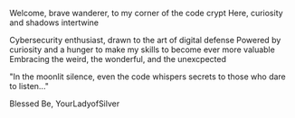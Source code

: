 Welcome, brave wanderer, to my corner of the code crypt
Here, curiosity and shadows intertwine


Cybersecurity enthusiast, drawn to the art of digital defense 
Powered by curiosity and a hunger to make my skills to become ever more 
valuable  
Embracing the weird, the wonderful, and the unexcpected 

"In the moonlit silence, even the code whispers secrets to those who dare to 
listen..."

Blessed Be, 
YourLadyofSilver
